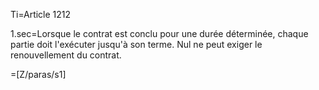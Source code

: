 Ti=Article 1212

1.sec=Lorsque le contrat est conclu pour une durée déterminée, chaque partie doit l'exécuter jusqu'à son terme. Nul ne peut exiger le renouvellement du contrat.

=[Z/paras/s1]